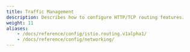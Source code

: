 ```yaml
---
title: Traffic Management
description: Describes how to configure HTTP/TCP routing features.
weight: 11
aliases:
    - /docs/reference/config/istio.routing.v1alpha1/
    - /docs/reference/config/networking/
---
```

